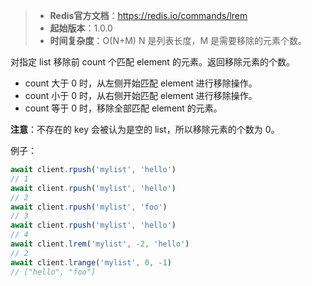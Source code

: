 > - **Redis官方文档**：https://redis.io/commands/lrem
> - **起始版本**：1.0.0
> - **时间复杂度**：O(N+M) N 是列表长度，M 是需要移除的元素个数。

对指定 list 移除前 count 个匹配 element 的元素。返回移除元素的个数。

- count 大于 0 时，从左侧开始匹配 element 进行移除操作。
- count 小于 0 时，从右侧开始匹配 element 进行移除操作。
- count 等于 0 时，移除全部匹配 element 的元素。

**注意**：不存在的 key 会被认为是空的 list，所以移除元素的个数为 0。

例子：

```typescript
await client.rpush('mylist', 'hello')
// 1
await client.rpush('mylist', 'hello')
// 2
await client.rpush('mylist', 'foo')
// 3
await client.rpush('mylist', 'hello')
// 4
await client.lrem('mylist', -2, 'hello')
// 2
await client.lrange('mylist', 0, -1)
// ["hello", "foo"]
```

